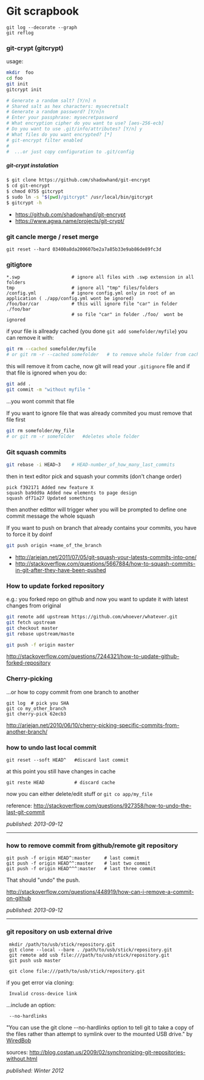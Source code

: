 # Git scrapbook

```
git log --decorate --graph
git reflog
```

### git-crypt (gitcrypt)

usage:

```sh
mkdir  foo
cd foo
git init
gitcrypt init

# Generate a random salt? [Y/n] n
# Shared salt as hex characters: mysecretsalt
# Generate a random password? [Y/n]n
# Enter your passphrase: mysecretpassword
# What encryption cipher do you want to use? [aes-256-ecb] 
# Do you want to use .git/info/attributes? [Y/n] y
# What files do you want encrypted? [*] 
# git-encrypt filter enabled
#
#  ...or just copy configuration to .git/config
```

##### git-crypt instalation

```sh
$ git clone https://github.com/shadowhand/git-encrypt
$ cd git-encrypt
$ chmod 0755 gitcrypt
$ sudo ln -s "$(pwd)/gitcrypt" /usr/local/bin/gitcrypt
$ gitcrypt -h
```

* https://github.com/shadowhand/git-encrypt
* https://www.agwa.name/projects/git-crypt/

### git cancle merge / reset merge

```
git reset --hard 03400a8da200607be2a7a85b33e9ab86de89fc3d
```

### gitigtore

```
*.swp                   # ignore all files with .swp extension in all folders
tmp                     # ignore all "tmp" files/folders 
/config.yml             # ignore config.yml only in root of an application ( ./app/config.yml wont be ignored)
/foo/bar/car            # this will ignore file "car" in folder ./foo/bar
                        # so file "car" in folder ./foo/  wont be ignored
```

if your file is allready cached (you done `git add somefolder/myfile`) you can remove it with:

```sh
git rm --cached somefolder/myfile
# or git rm -r --cached somefolder   # to remove whole folder from cache
```

this will remove it from cache, now git will read your `.gitignore` file and if that file is ignored when you do:

```sh
git add .
git commit -m "without myfile "
```

...you wont commit that file

If you want to ignore file that was already commited you must remove that file first 

```sh
git rm somefolder/my_file
# or git rm -r somefolder   #deletes whole folder
```



### Git squash commits

```bash
git rebase -i HEAD~3    # HEAD-number_of_how_many_last_commits
```

then in text editor pick and squash your commits (don't change order)

```
pick f392171 Added new feature X
squash ba9dd9a Added new elements to page design
squash df71a27 Updated something
```

then another edittor will trigger wher you will be prompted to define one commit message the whole squash

If you want to push on branch that already contains your commits, you have to force it by doinf 

```bash
git push origin +name_of_the_branch
```

* http://ariejan.net/2011/07/05/git-squash-your-latests-commits-into-one/
* http://stackoverflow.com/questions/5667884/how-to-squash-commits-in-git-after-they-have-been-pushed


### How to update forked repository

e.g.: you forked repo on github and now you want to update it with latest changes from original

```bash
git remote add upstream https://github.com/whoever/whatever.git
git fetch upstream
git checkout master
git rebase upstream/maste

git push -f origin master
```


http://stackoverflow.com/questions/7244321/how-to-update-github-forked-repository

### Cherry-picking 

...or how to copy commit from one branch to another

    git log  # pick you SHA
    git co my_other_branch
    git cherry-pick 62ecb3

http://ariejan.net/2010/06/10/cherry-picking-specific-commits-from-another-branch/

### how to undo last local commit 

    git reset --soft HEAD^   #discard last commit

at this point you still have changes in cache

    git reste HEAD           # discard cache
    
now you can either delete/edit stuff or `git co app/my_file`

reference: http://stackoverflow.com/questions/927358/how-to-undo-the-last-git-commit    

_published: 2013-09-12_

***

### how to remove commit from github/remote git repository 

    git push -f origin HEAD^:master     # last commit
    git push -f origin HEAD^^:master    # last two commit
    git push -f origin HEAD^^^:master   # last three commit

That should "undo" the push.

http://stackoverflow.com/questions/448919/how-can-i-remove-a-commit-on-github

_published: 2013-09-12_

***

### git repository on usb external drive

     mkdir /path/to/usb/stick/repository.git
     git clone --local --bare . /path/to/usb/stick/repository.git
     git remote add usb file:///path/to/usb/stick/repository.git
     git push usb master

     git clone file:///path/to/usb/stick/repository.git

if you get  error via cloning:

     Invalid cross-device link

...include an option:

     --no-hardlinks

"You can use the git clone --no-hardlinks option to tell git to take a copy of the files rather than attempt to symlink over to the mounted USB drive."  by [WiredBob](http://blog.costan.us/2009/02/synchronizing-git-repositories-without.html#c2100313269010531565)

sources: http://blog.costan.us/2009/02/synchronizing-git-repositories-without.html

_published: Winter 2012_

